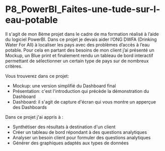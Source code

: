 # P8_PowerBI_Faites-une-tude-sur-l-eau-potable

Il s'agit de mon 8ème projet dans le cadre de ma formation réalisé à l’aide du logiciel PowerBI. Dans ce projet je devais aider l’ONG DWFA (Drinking Water For All) à localiser les pays avec des problèmes d’accès à l’eau potable. Pour cela en partant des besoins de mon client j’ai présenté un Mockup, un Blue print et finalement rendu un tableau de bord interactif permettant de sélectionner un certain type de pays sur de nombreux critères.

Vous trouverez dans ce projet:
- Mockup: une version simplifié du Dashboard final
- Présentation: c'est l'introduction qui précède la démonstration du Dashboard
- Dashboard: il s'agit de capture d'écran qui vous montre un apperçue des Dashboards

Dans ce projet j'ai appris à :
-	Synthétiser des résultats à destination d'un client
-	Créer un tableau de bord répondant à des questions analytiques
-	Analyser un besoin client pour formuler des questions analytiques
-	Générer des graphiques adaptés aux types de données

